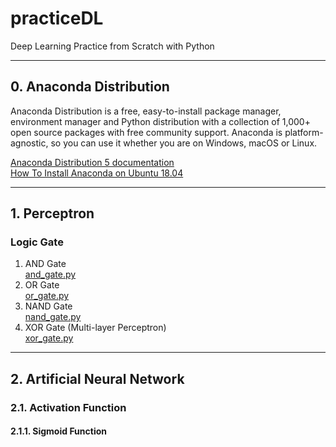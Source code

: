 # practiceDL
Deep Learning Practice from Scratch with Python

***

## 0. Anaconda Distribution

Anaconda Distribution is a free, easy-to-install package manager, environment manager and Python distribution with a collection of 1,000+ open source packages with free community support. Anaconda is platform-agnostic, so you can use it whether you are on Windows, macOS or Linux.

[Anaconda Distribution 5 documentation](https://docs.anaconda.com/anaconda/)  
[How To Install Anaconda on Ubuntu 18.04](https://www.digitalocean.com/community/tutorials/how-to-install-anaconda-on-ubuntu-18-04-quickstart)

***

## 1. Perceptron
### Logic Gate
1. AND Gate  
[and_gate.py](https://github.com/jaeyp/practiceDL/blob/master/01.perceptron/and_gate.py)
2. OR Gate  
[or_gate.py](https://github.com/jaeyp/practiceDL/blob/master/01.perceptron/or_gate.py)
3. NAND Gate  
[nand_gate.py](https://github.com/jaeyp/practiceDL/blob/master/01.perceptron/nand_gate.py)
4. XOR Gate (Multi-layer Perceptron)  
[xor_gate.py](https://github.com/jaeyp/practiceDL/blob/master/01.perceptron/xor_gate.py)

***

## 2. Artificial Neural Network
### 2.1. Activation Function
#### 2.1.1. Sigmoid Function

